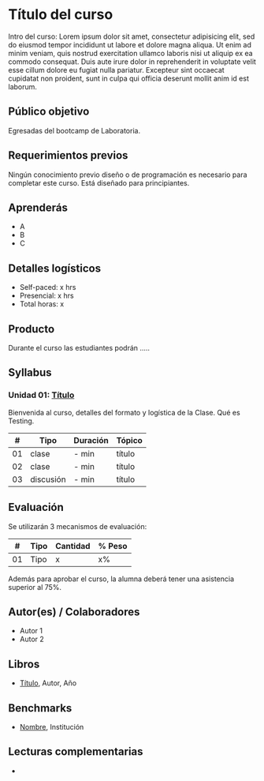 # Título del curso


Intro del curso: Lorem ipsum dolor sit amet, consectetur adipisicing elit, sed do eiusmod
tempor incididunt ut labore et dolore magna aliqua. Ut enim ad minim veniam,
quis nostrud exercitation ullamco laboris nisi ut aliquip ex ea commodo
consequat. Duis aute irure dolor in reprehenderit in voluptate velit esse
cillum dolore eu fugiat nulla pariatur. Excepteur sint occaecat cupidatat non
proident, sunt in culpa qui officia deserunt mollit anim id est laborum.


## Público objetivo

Egresadas del bootcamp de Laboratoria.

## Requerimientos previos

Ningún conocimiento previo diseño o de programación es necesario para completar este curso. Está diseñado para principiantes.

## Aprenderás


* A
* B
* C

## Detalles logísticos

* Self-paced: x hrs
* Presencial: x hrs
* Total horas: x

## Producto

Durante el curso las estudiantes podrán .....



## Syllabus

### Unidad 01: [Título](link)

Bienvenida al curso, detalles del formato y logística de la Clase. Qué es Testing.


| # | Tipo | Duración | Tópico
| - | ---- | -------- | ------
| 01 | clase | - min | título
| 02 | clase | - min | título
| 03 | discusión | - min | título


## Evaluación 

Se utilizarán 3 mecanismos de evaluación:

| # | Tipo | Cantidad | % Peso
| - | ---- | -------- | ------
| 01 | Tipo | x | x%


Además para aprobar el curso, la alumna deberá tener una asistencia superior al 75%.


## Autor(es) / Colaboradores

* Autor 1
* Autor 2

## Libros

* [Título](Link),  Autor, Año


## Benchmarks

* [Nombre](link), Institución


## Lecturas complementarias

* 
